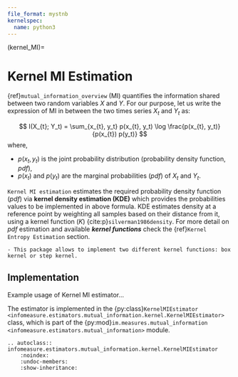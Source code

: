 ```yaml
---
file_format: mystnb
kernelspec:
  name: python3
---
```

(kernel_MI)=
# Kernel MI Estimation
{ref}`mutual_information_overview` (MI) quantifies the information shared between two random variables $X$ and $Y$. For our purpose, let us write the expression of MI in between the two times series  $X_t$ and $Y_t$ as:

$$
I(X_{t}; Y_t) = \sum_{x_{t}, y_t} p(x_{t}, y_t) \log \frac{p(x_{t}, y_t)}{p(x_{t}) p(y_t)}
$$
where,
- $p(x_t,y_t)$ is the joint probability distribution (probability density function, _pdf_),
- $p(x_t)$ and  $p(y_t)$ are the marginal probabilities (_pdf_) of $X_t$ and $Y_t$.

``Kernel MI estimation`` estimates the required probability density function (_pdf_)  via **kernel density estimation (KDE)** which provides the probabilities values to be implemented in above formula. KDE estimates density at a reference point by weighting all samples based on their distance from it, using a kernel function $(K)$ {cite:p}`silverman1986density`. For more detail on _pdf_ estimation and available **_kernel functions_** check the {ref}`Kernel Entropy Estimation` section.

```{note}
- This package allows to implement two different kernel functions: box kernel or step kernel.
 ```

## Implementation
Example usage of Kernel MI estimator...


The estimator is implemented in the {py:class}`KernelMIEstimator <infomeasure.estimators.mutual_information.kernel.KernelMIEstimator>` class,
which is part of the {py:mod}`im.measures.mutual_information <infomeasure.estimators.mutual_information>` module.

```{eval-rst}
.. autoclass:: infomeasure.estimators.mutual_information.kernel.KernelMIEstimator
    :noindex:
    :undoc-members:
    :show-inheritance:
```
